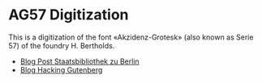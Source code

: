 # AG57 Digitization
This is a digitization of the font «Akzidenz-Grotesk» (also known as Serie 57) of the foundry H. Bertholds.

* [Blog Post Staatsbibliothek zu Berlin](https://blog.sbb.berlin/ag/)
* [Blog Hacking Gutenberg](https://www.hackinggutenberg.berlin/work/ag57)
